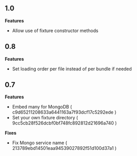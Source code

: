 ## 1.0

**Features**

 * Allow use of fixture constructor methods

## 0.8

**Features**

 * Set loading order per file instead of per bundle if needed

## 0.7

**Features**

 * Embed many for MongoDB ( c9d65211208633a6441163a7f93dcf17c5292ede )
 * Set your own fixture directory ( 9cc5cb28f526dcbf0bf748fc892812d21696a740 )

**Fixes**

 * Fix Mongo service name ( 213789ebd14501eaa94539027892f51d100d37a1 )
